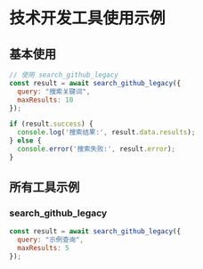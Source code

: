 # 技术开发工具使用示例

## 基本使用

```javascript
// 使用 search_github_legacy
const result = await search_github_legacy({
  query: "搜索关键词",
  maxResults: 10
});

if (result.success) {
  console.log('搜索结果:', result.data.results);
} else {
  console.error('搜索失败:', result.error);
}
```

## 所有工具示例

### search_github_legacy

```javascript
const result = await search_github_legacy({
  query: "示例查询",
  maxResults: 5
});
```

